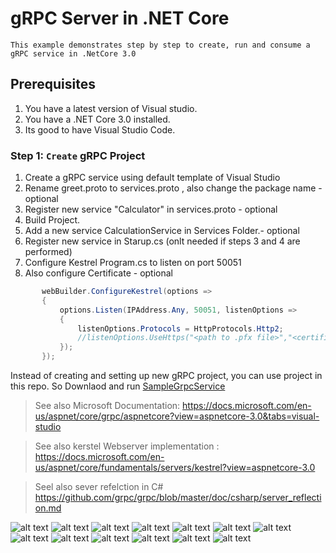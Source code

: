 # gRPC Server in .NET Core

    This example demonstrates step by step to create, run and consume a gRPC service in .NetCore 3.0

## Prerequisites

1. You have a latest version of Visual studio.
2. You have a .NET Core 3.0 installed.
3. Its good to have Visual Studio Code.

### Step 1: `Create` gRPC Project 

1. Create a gRPC service using default template of Visual Studio
2. Rename greet.proto to services.proto , also change the package name - optional
3. Register new service "Calculator" in services.proto - optional
4. Build Project.
5. Add a new service CalculationService in Services Folder.- optional
6. Register new service in Starup.cs (onlt needed if steps 3 and 4 are performed)
7. Configure Kestrel Program.cs to listen on port 50051
7. Also configure Certificate - optional
 ```c#
        webBuilder.ConfigureKestrel(options =>
        {
            options.Listen(IPAddress.Any, 50051, listenOptions =>
            {
                listenOptions.Protocols = HttpProtocols.Http2;
                //listenOptions.UseHttps("<path to .pfx file>","<certificate password>");
            });
        });
```
Instead of creating and setting up new gRPC project, you can use project in this repo. So Downlaod and run 
[SampleGrpcService](https://github.com/rupeshtech/k8s-grpc-dotntecore/tree/master/SampleGrpcService)

> See also Microsoft Documentation: https://docs.microsoft.com/en-us/aspnet/core/grpc/aspnetcore?view=aspnetcore-3.0&tabs=visual-studio

> See also kerstel Webserver implementation : https://docs.microsoft.com/en-us/aspnet/core/fundamentals/servers/kestrel?view=aspnetcore-3.0

> Seel also sever refelction in C# https://github.com/grpc/grpc/blob/master/doc/csharp/server_reflection.md

![alt text](https://github.com/rupeshtech/k8s-grpc-dotntecore/blob/master/screenshots/vs_1.PNG)
![alt text](https://github.com/rupeshtech/k8s-grpc-dotntecore/blob/master/screenshots/vs_2.PNG)
![alt text](https://github.com/rupeshtech/k8s-grpc-dotntecore/blob/master/screenshots/vs_3.PNG)
![alt text](https://github.com/rupeshtech/k8s-grpc-dotntecore/blob/master/screenshots/vs_4.PNG)
![alt text](https://github.com/rupeshtech/k8s-grpc-dotntecore/blob/master/screenshots/vs_5.PNG)
![alt text](https://github.com/rupeshtech/k8s-grpc-dotntecore/blob/master/screenshots/vs_6.PNG)
![alt text](https://github.com/rupeshtech/k8s-grpc-dotntecore/blob/master/screenshots/vs_7.PNG)
![alt text](https://github.com/rupeshtech/k8s-grpc-dotntecore/blob/master/screenshots/vs_8.PNG)
![alt text](https://github.com/rupeshtech/k8s-grpc-dotntecore/blob/master/screenshots/vs_9.PNG)
![alt text](https://github.com/rupeshtech/k8s-grpc-dotntecore/blob/master/screenshots/vs_10.PNG)
![alt text](https://github.com/rupeshtech/k8s-grpc-dotntecore/blob/master/screenshots/vs_11.PNG)
![alt text](https://github.com/rupeshtech/k8s-grpc-dotntecore/blob/master/screenshots/vs_11.1.PNG)
![alt text](https://github.com/rupeshtech/k8s-grpc-dotntecore/blob/master/screenshots/vs_13.PNG)

